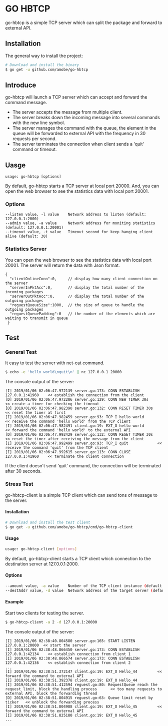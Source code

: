 # GO HBTCP

go-hbtcp is a simple TCP server which can split the package and forward to external API.

## Installation

The general way to install the project:

```bash
# Download and install the binary
$ go get -u github.com/amobe/go-hbtcp
```

## Introduce

go-hbtcp will launch a TCP server which can accept and forward the command message.

* The server accepts the message from multiple client.
* The server breaks down the incoming message into several commands with the new line symbol.
* The server manages the command with the queue, the element in the queue will be forwarded to external API with the frequency in 30 requests per second. 
* The server terminates the connection when client sends a 'quit' command or timeout.

## Uasge

```
usage: go-hbtcp [options]
```

By default, go-hbtcp starts a TCP server at local port 20000. And, you can open the web browser to see the statistics data with local port 20001.

### Options

```
--listen value, -l value	Network address to listen (default: 127.0.0.1:2000)
--admin value, -a value		Network address for moniting statistics (default: 127.0.0.1:20001) 
--timeout value, -t value	Timeout second for keep hanging client alive (default: 30)
```

### Statistics Server

You can open the web browser to see the statistics data with local port 20001. The server will return the data with Json format.

```
{
  "clientOnlineConn":0,		// display how many client connection on the server
  "serverInPktAcc":0,		// display the total number of the incoming packages 
  "serverOutPktAcc":0,		// display the total number of the outgoing packages
  "reguestQueueSize":1000,	// the size of queue to handle the outgoing packages
  "reguestQueuePadding":0	// the number of the elements which are waiting to transmit in queue
 }
```

## Test

### General Test
It easy to test the server with net-cat command.

```bash
$ echo -e 'hello world\nquit\n' | nc 127.0.0.1 20000
```

The console output of the server:

```
[I] 2019/01/06 02:06:47.972139 server.go:173: CONN ESTABLISH 127.0.0.1:41960	<< establish the connection from the client
[D] 2019/01/06 02:06:47.972286 server.go:129: CONN NEW TIMER 30s		<< create a timer for checking the timeout
[D] 2019/01/06 02:06:47.982390 server.go:132: CONN RESET TIMER 30s		<< reset the timer at first
[I] 2019/01/06 02:06:47.982459 server.go:93: TCP_I hello world			<< receive the command 'hello world' from the TCP client
[I] 2019/01/06 02:06:47.982491 client.go:19: EXT_O hello world			<< forward the command 'hello world' to the external API
[D] 2019/01/06 02:06:47.992429 server.go:132: CONN RESET TIMER 30s		<< reset the timer after receiving the message from the client
[I] 2019/01/06 02:06:47.992499 server.go:93: TCP_I quit				<< receive the command 'quit' from the TCP client
[I] 2019/01/06 02:06:47.992615 server.go:113: CONN CLOSE 127.0.0.1:41960	<< terminate the client connection
```

If the client doesn't send 'quit' command, the connection will be terminated after 30 seconds.

### Stress Test

go-hbtcp-client is a simple TCP client which can send tons of message to the server.

#### Installation

```bash
# Download and install the test client
$ go get -u github.com/amobe/go-hbtcp/cmd/go-hbtcp-client
```

#### Usage

```bash
usage: go-hbtcp-client [options]
```

By default, go-hbtcp-client starts a TCP client which connection to the destination server at 127.0.0.1:2000.

#### Options

```bash
--amount value, -a value	Number of the TCP client instance (default: 1)
--destAddr value, -d value	Network address of the target server (default: 127.0.0.1:20000) 
```

#### Example

Start two clients for testing the server.

```bash
$ go-hbtcp-client -a 2 -d 127.0.0.1:20000
```

The console output of the server:

```
[I] 2019/01/06 02:38:40.804580 server.go:165: START LISTEN 127.0.0.1:20000	<< start the server
[I] 2019/01/06 02:38:48.866450 server.go:173: CONN ESTABLISH 127.0.0.1:42134	<< establish connection from client 1
[I] 2019/01/06 02:38:48.866574 server.go:173: CONN ESTABLISH 127.0.0.1:42136	<< establish connection from client 2
...
[I] 2019/01/06 02:38:51.372147 client.go:19: EXT_O Hello_44			<< forward the command to external API
[I] 2019/01/06 02:38:51.392378 client.go:19: EXT_O Hello_44
[I] 2019/01/06 02:38:51.412594 reguest.go:80: RequestQueue reach the request limit, block the handling process		<< too many requests to external API, block the forwarding thread
[D] 2019/01/06 02:38:51.804915 reguest.go:63: Queue limit reset by ticker	<< unblock the forwarding process
[I] 2019/01/06 02:38:51.804988 client.go:19: EXT_O Hello_45			<< forward the command to external API
[I] 2019/01/06 02:38:51.825180 client.go:19: EXT_O Hello_45
...

```

